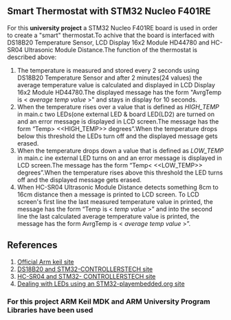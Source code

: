 ## Smart Thermostat with STM32 Nucleo F401RE

For this **university project** a STM32 Nucleo F401RE board is used in order to create a "smart" thermostat.To achive that the board is interfaced with 
DS18B20 Temperature Sensor, LCD Display 16x2 Module HD44780 and HC-SR04 Ultrasonic Module Distance.The function of the thermostat is described above:

1. The temperature is measured and stored every 2 seconds using DS18B20 Temperature Sensor and after 2 minutes(24 values) the average temperature value is calculated and displayed in LCD Display 16x2 Module HD44780.The displayed message has the form "AvrgTemp is < *average temp value* >" and stays in display for 10 seconds.
2. When the temperature rises over a value that is defined as *HIGH_TEMP* in main.c two LEDs(one external LED & board LED(LD2) are turned on and an error message is displayed in LCD screen.The message has the form “Temp> <<HIGH_TEMP>> degrees”.When the temperature drops below this threshold the LEDs turn off and the displayed message gets erased.
3. When the temperature drops down a value that is defined as *LOW_TEMP* in main.c ine external LED turns on and an error message is displayed in LCD screen.The message has the form “Temp< <<LOW_TEMP>> degrees”.When the temperature rises above this threshold the LED turns off and the displayed message gets erased.
4. When HC-SR04 Ultrasonic Module Distance detects something 8cm to 16cm distance then a message is printed to LCD screen. To LCD screen's first line the last measured temperature value in printed, the message has the form “Temp is < *temp value* >” and into the second line the last calculated average temperature value is printed, the message has the form AvrgTemp is < *average temp value* >”. 

## References
1. [Official Arm keil site](http://www.keil.com/)
2. [DS18B20 and STM32-CONTROLLERSTECH site](https://controllerstech.com/ds18b20-and-stm32/)
3. [HC-SR04 and STM32- CONTROLLERSTECH site](https://controllerstech.com/hc-sr04-ultrasonic-sensor-and-stm32/)
4. [Dealing with LEDs using an STM32-playembedded.org site](https://www.playembedded.org/blog/leds-stm32/)

### For this project ARM Keil MDK and ARM University Program Libraries have been used
